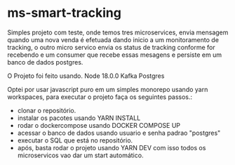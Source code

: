 # ms-smart-tracking

Simples projeto com teste, onde temos tres microservices, envia mensagem quando uma nova venda é efetuada dando inicio a um monitoramento de tracking, o outro micro servico envia os status de tracking conforme for recebendo e um consumer que recebe essas mesagens e persiste em um banco de dados postgres.

O Projeto foi feito usando.
Node 18.0.0
Kafka
Postgres

Optei por usar javascript puro em um simples monorepo usando yarn workspaces, para executar o projeto faça os seguintes passos.:
* clonar o repositório.
* instalar os pacotes usando YARN INSTALL
* rodar o dockercompose usando DOCKER COMPOSE UP
* acessar o banco de dados usando usuario e senha padrao "postgres"
* executar o SQL que está no repositório.
* após, basta rodar o projeto usando YARN DEV com isso todos os microservicos vao dar um start automático.
